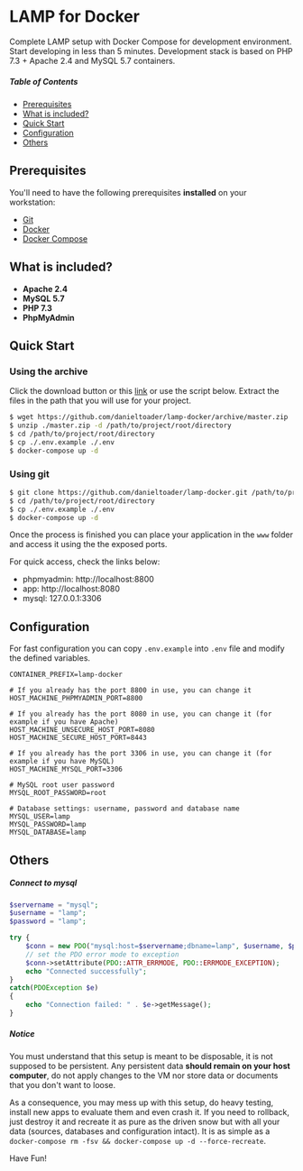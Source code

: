 # LAMP for Docker
Complete LAMP setup with Docker Compose for development environment. Start developing in less than 5 minutes.
Development stack is based on PHP 7.3 + Apache 2.4 and MySQL 5.7 containers. 

##### Table of Contents  
- [Prerequisites](https://github.com/danieltoader/lamp-docker#prerequisites)  
- [What is included?](https://github.com/danieltoader/lamp-docker#what-is-included)
- [Quick Start](https://github.com/danieltoader/lamp-docker#quick-start)
- [Configuration](https://github.com/danieltoader/lamp-docker#fast-configuration)
- [Others](https://github.com/danieltoader/lamp-docker#others)

## Prerequisites

You'll need to have the following prerequisites **installed** on your workstation:

 * [Git](http://git-scm.com/)
 * [Docker](https://docs.docker.com/install/)
 * [Docker Compose](https://docs.docker.com/compose/install/)

## What is included?
 * **Apache 2.4**
 * **MySQL 5.7**
 * **PHP 7.3**
 * **PhpMyAdmin**

## Quick Start

### Using the archive
Click the download button or this [link](https://github.com/danieltoader/lamp-docker/archive/master.zip) or use the script below.
Extract the files in the path that you will use for your project.
```bash
$ wget https://github.com/danieltoader/lamp-docker/archive/master.zip
$ unzip ./master.zip -d /path/to/project/root/directory
$ cd /path/to/project/root/directory
$ cp ./.env.example ./.env
$ docker-compose up -d
```

### Using git
```bash
$ git clone https://github.com/danieltoader/lamp-docker.git /path/to/project/root/directory
$ cd /path/to/project/root/directory
$ cp ./.env.example ./.env
$ docker-compose up -d
```

Once the process is finished you can place your application in the ```www``` folder and access it using the the exposed ports.

For quick access, check the links below:
- phpmyadmin: http://localhost:8800
- app: http://localhost:8080
- mysql: 127.0.0.1:3306

## Configuration

For fast configuration you can copy ``.env.example`` into ``.env`` file and modify the defined variables.

```
CONTAINER_PREFIX=lamp-docker

# If you already has the port 8800 in use, you can change it
HOST_MACHINE_PHPMYADMIN_PORT=8800

# If you already has the port 8080 in use, you can change it (for example if you have Apache)
HOST_MACHINE_UNSECURE_HOST_PORT=8080
HOST_MACHINE_SECURE_HOST_PORT=8443

# If you already has the port 3306 in use, you can change it (for example if you have MySQL)
HOST_MACHINE_MYSQL_PORT=3306

# MySQL root user password
MYSQL_ROOT_PASSWORD=root

# Database settings: username, password and database name
MYSQL_USER=lamp
MYSQL_PASSWORD=lamp
MYSQL_DATABASE=lamp
```

## Others

##### Connect to mysql
```php
$servername = "mysql";
$username = "lamp";
$password = "lamp";

try {
    $conn = new PDO("mysql:host=$servername;dbname=lamp", $username, $password);
    // set the PDO error mode to exception
    $conn->setAttribute(PDO::ATTR_ERRMODE, PDO::ERRMODE_EXCEPTION);
    echo "Connected successfully";
}
catch(PDOException $e)
{
    echo "Connection failed: " . $e->getMessage();
}
```

##### Notice
You must understand that this setup is meant to be disposable, it is not supposed to be persistent. Any persistent data **should remain on your host computer**, do not apply changes to the VM nor store data or documents that you don't want to loose. 

As a consequence, you may mess up with this setup, do heavy testing, install new apps to evaluate them and even crash it. If you need to rollback, just destroy it and recreate it as pure as the driven snow but with all your data (sources, databases and configuration intact). It is as simple as a `docker-compose rm -fsv && docker-compose up -d --force-recreate`.

Have Fun!
